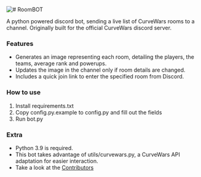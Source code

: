 ![# RoomBOT](https://i.imgur.com/5NuvUvC.png)

A python powered discord bot, sending a live list of CurveWars rooms to a channel.
Originally built for the official CurveWars discord server.

### Features
* Generates an image representing each room, detailing the players, the teams, average rank and powerups.
* Updates the image in the channel only if room details are changed.
* Includes a quick join link to enter the specified room from Discord.

### How to use
1. Install requirements.txt
2. Copy config.py.example to config.py and fill out the fields
3. Run bot.py

### Extra
* Python 3.9 is required.
* This bot takes advantage of utils/curvewars.py, a CurveWars API adaptation for easier interaction.
* Take a look at the [Contributors](CONTRIBUTORS.md)
